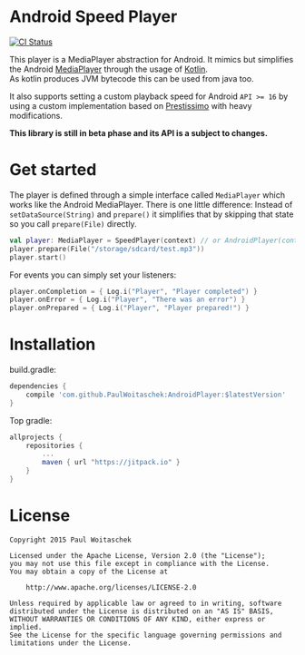 # Android Speed Player
[![CI Status](https://circleci.com/gh/PaulWoitaschek/AndroidPlayer.svg?&style=shield&circle-token=1454603ba135969d542753f427043ee815f626f9)](https://circleci.com/gh/PaulWoitaschek/AndroidPlayer)

This player is a MediaPlayer abstraction for Android. It mimics but simplifies the Android [MediaPlayer](https://developer.android.com/reference/android/media/MediaPlayer.html) through the usage of [Kotlin](https://kotlinlang.org/).  
As kotlin produces JVM bytecode this can be used from java too.

It also supports setting a custom playback speed for Android `API >= 16` by using a custom implementation based on [Prestissimo](https://github.com/TheRealFalcon/Prestissimo) with heavy modifications.

**This library is still in beta phase and its API is a subject to changes.**

# Get started
The player is defined through a simple interface called `MediaPlayer` which works like the Android MediaPlayer. There is one little difference: Instead of `setDataSource(String)` and `prepare()` it simplifies that by skipping that state so you call `prepare(File)` directly.
```kotlin
val player: MediaPlayer = SpeedPlayer(context) // or AndroidPlayer(context) if < API 16 or >= 23
player.prepare(File("/storage/sdcard/test.mp3"))
player.start()
```
For events you can simply set your listeners:
```kotlin
player.onCompletion = { Log.i("Player", "Player completed") }
player.onError = { Log.i("Player", "There was an error") }
player.onPrepared = { Log.i("Player", "Player prepared!") }
```

# Installation
build.gradle:
```groovy
dependencies {
    compile 'com.github.PaulWoitaschek:AndroidPlayer:$latestVersion'
}
```
Top gradle:
```groovy
allprojects {
    repositories {
        ...
        maven { url "https://jitpack.io" }
    }
}
```



# License
```
Copyright 2015 Paul Woitaschek

Licensed under the Apache License, Version 2.0 (the "License");
you may not use this file except in compliance with the License.
You may obtain a copy of the License at

    http://www.apache.org/licenses/LICENSE-2.0

Unless required by applicable law or agreed to in writing, software
distributed under the License is distributed on an "AS IS" BASIS,
WITHOUT WARRANTIES OR CONDITIONS OF ANY KIND, either express or implied.
See the License for the specific language governing permissions and
limitations under the License.
```
